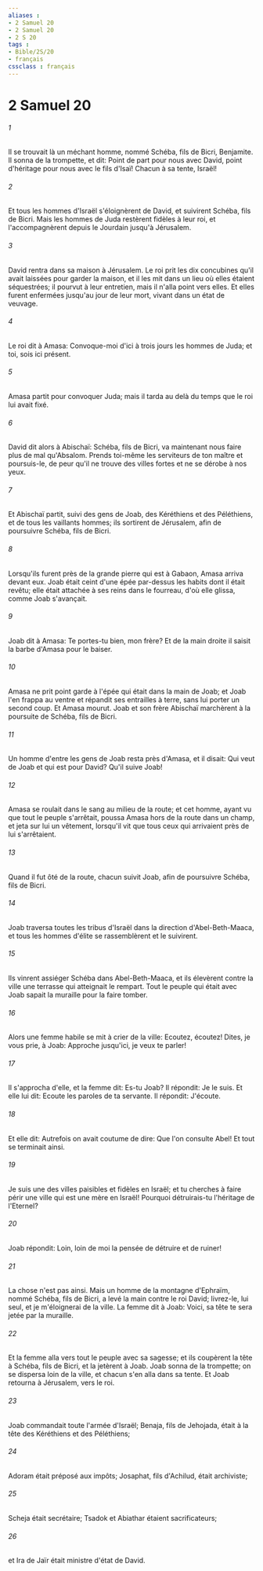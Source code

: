 ```yaml
---
aliases : 
- 2 Samuel 20
- 2 Samuel 20
- 2 S 20
tags : 
- Bible/2S/20
- français
cssclass : français
---
```


# 2 Samuel 20

###### 1
Il se trouvait là un méchant homme, nommé Schéba, fils de Bicri, Benjamite. Il sonna de la trompette, et dit: Point de part pour nous avec David, point d'héritage pour nous avec le fils d'Isaï! Chacun à sa tente, Israël!
###### 2
Et tous les hommes d'Israël s'éloignèrent de David, et suivirent Schéba, fils de Bicri. Mais les hommes de Juda restèrent fidèles à leur roi, et l'accompagnèrent depuis le Jourdain jusqu'à Jérusalem.
###### 3
David rentra dans sa maison à Jérusalem. Le roi prit les dix concubines qu'il avait laissées pour garder la maison, et il les mit dans un lieu où elles étaient séquestrées; il pourvut à leur entretien, mais il n'alla point vers elles. Et elles furent enfermées jusqu'au jour de leur mort, vivant dans un état de veuvage.
###### 4
Le roi dit à Amasa: Convoque-moi d'ici à trois jours les hommes de Juda; et toi, sois ici présent.
###### 5
Amasa partit pour convoquer Juda; mais il tarda au delà du temps que le roi lui avait fixé.
###### 6
David dit alors à Abischaï: Schéba, fils de Bicri, va maintenant nous faire plus de mal qu'Absalom. Prends toi-même les serviteurs de ton maître et poursuis-le, de peur qu'il ne trouve des villes fortes et ne se dérobe à nos yeux.
###### 7
Et Abischaï partit, suivi des gens de Joab, des Kéréthiens et des Péléthiens, et de tous les vaillants hommes; ils sortirent de Jérusalem, afin de poursuivre Schéba, fils de Bicri.
###### 8
Lorsqu'ils furent près de la grande pierre qui est à Gabaon, Amasa arriva devant eux. Joab était ceint d'une épée par-dessus les habits dont il était revêtu; elle était attachée à ses reins dans le fourreau, d'où elle glissa, comme Joab s'avançait.
###### 9
Joab dit à Amasa: Te portes-tu bien, mon frère? Et de la main droite il saisit la barbe d'Amasa pour le baiser.
###### 10
Amasa ne prit point garde à l'épée qui était dans la main de Joab; et Joab l'en frappa au ventre et répandit ses entrailles à terre, sans lui porter un second coup. Et Amasa mourut. Joab et son frère Abischaï marchèrent à la poursuite de Schéba, fils de Bicri.
###### 11
Un homme d'entre les gens de Joab resta près d'Amasa, et il disait: Qui veut de Joab et qui est pour David? Qu'il suive Joab!
###### 12
Amasa se roulait dans le sang au milieu de la route; et cet homme, ayant vu que tout le peuple s'arrêtait, poussa Amasa hors de la route dans un champ, et jeta sur lui un vêtement, lorsqu'il vit que tous ceux qui arrivaient près de lui s'arrêtaient.
###### 13
Quand il fut ôté de la route, chacun suivit Joab, afin de poursuivre Schéba, fils de Bicri.
###### 14
Joab traversa toutes les tribus d'Israël dans la direction d'Abel-Beth-Maaca, et tous les hommes d'élite se rassemblèrent et le suivirent.
###### 15
Ils vinrent assiéger Schéba dans Abel-Beth-Maaca, et ils élevèrent contre la ville une terrasse qui atteignait le rempart. Tout le peuple qui était avec Joab sapait la muraille pour la faire tomber.
###### 16
Alors une femme habile se mit à crier de la ville: Ecoutez, écoutez! Dites, je vous prie, à Joab: Approche jusqu'ici, je veux te parler!
###### 17
Il s'approcha d'elle, et la femme dit: Es-tu Joab? Il répondit: Je le suis. Et elle lui dit: Ecoute les paroles de ta servante. Il répondit: J'écoute.
###### 18
Et elle dit: Autrefois on avait coutume de dire: Que l'on consulte Abel! Et tout se terminait ainsi.
###### 19
Je suis une des villes paisibles et fidèles en Israël; et tu cherches à faire périr une ville qui est une mère en Israël! Pourquoi détruirais-tu l'héritage de l'Eternel?
###### 20
Joab répondit: Loin, loin de moi la pensée de détruire et de ruiner!
###### 21
La chose n'est pas ainsi. Mais un homme de la montagne d'Ephraïm, nommé Schéba, fils de Bicri, a levé la main contre le roi David; livrez-le, lui seul, et je m'éloignerai de la ville. La femme dit à Joab: Voici, sa tête te sera jetée par la muraille.
###### 22
Et la femme alla vers tout le peuple avec sa sagesse; et ils coupèrent la tête à Schéba, fils de Bicri, et la jetèrent à Joab. Joab sonna de la trompette; on se dispersa loin de la ville, et chacun s'en alla dans sa tente. Et Joab retourna à Jérusalem, vers le roi.
###### 23
Joab commandait toute l'armée d'Israël; Benaja, fils de Jehojada, était à la tête des Kéréthiens et des Péléthiens;
###### 24
Adoram était préposé aux impôts; Josaphat, fils d'Achilud, était archiviste;
###### 25
Scheja était secrétaire; Tsadok et Abiathar étaient sacrificateurs;
###### 26
et Ira de Jaïr était ministre d'état de David.
